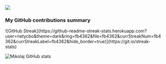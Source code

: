 ![](https://komarev.com/ghpvc/?username=netycbo)
<h3>My GitHub contributions summary</h3>
![GitHub Streak](https://github-readme-streak-stats.herokuapp.com?user=netycbo&theme=dark&ring=fb4362&file=fb4362&currStreakNum=fb4362&currStreakLabel=fb4362&hide_border=true)](https://git.io/streak-stats)

![Mikolaj GitHub stats](https://github-readme-stats.vercel.app/api?username=netycbo&hide_border=true&show_icons=true&bg_color=151515&title_color=fb4362&icon_color=fb4362&text_bold=false&text_color=9e9e9e)
